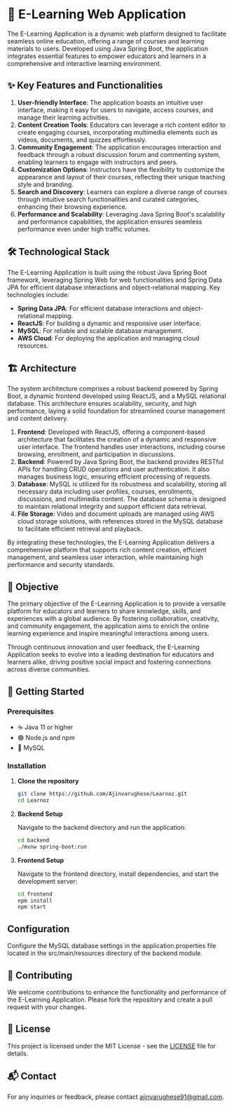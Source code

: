 # 📖 E-Learning Web Application

The E-Learning Application is a dynamic web platform designed to facilitate seamless online education, offering a range of courses and learning materials to users. Developed using Java Spring Boot, the application integrates essential features to empower educators and learners in a comprehensive and interactive learning environment.

## ✨ Key Features and Functionalities

1. **User-friendly Interface**: The application boasts an intuitive user interface, making it easy for users to navigate, access courses, and manage their learning activities.
2. **Content Creation Tools**: Educators can leverage a rich content editor to create engaging courses, incorporating multimedia elements such as videos, documents, and quizzes effortlessly.
3. **Community Engagement**: The application encourages interaction and feedback through a robust discussion forum and commenting system, enabling learners to engage with instructors and peers.
4. **Customization Options**: Instructors have the flexibility to customize the appearance and layout of their courses, reflecting their unique teaching style and branding.
5. **Search and Discovery**: Learners can explore a diverse range of courses through intuitive search functionalities and curated categories, enhancing their browsing experience.
6. **Performance and Scalability**: Leveraging Java Spring Boot's scalability and performance capabilities, the application ensures seamless performance even under high traffic volumes.

## 🛠️ Technological Stack

The E-Learning Application is built using the robust Java Spring Boot framework, leveraging Spring Web for web functionalities and Spring Data JPA for efficient database interactions and object-relational mapping. Key technologies include:

- **Spring Data JPA**: For efficient database interactions and object-relational mapping.
- **ReactJS**: For building a dynamic and responsive user interface.
- **MySQL**: For reliable and scalable database management.
- **AWS Cloud**: For deploying the application and managing cloud resources.

## 🏗️ Architecture

The system architecture comprises a robust backend powered by Spring Boot, a dynamic frontend developed using ReactJS, and a MySQL relational database. This architecture ensures scalability, security, and high performance, laying a solid foundation for streamlined course management and content delivery.

1. **Frontend**: Developed with ReactJS, offering a component-based architecture that facilitates the creation of a dynamic and responsive user interface. The frontend handles user interactions, including course browsing, enrollment, and participation in discussions.
2. **Backend**: Powered by Java Spring Boot, the backend provides RESTful APIs for handling CRUD operations and user authentication. It also manages business logic, ensuring efficient processing of requests.
3. **Database**: MySQL is utilized for its robustness and scalability, storing all necessary data including user profiles, courses, enrollments, discussions, and multimedia content. The database schema is designed to maintain relational integrity and support efficient data retrieval.
4. **File Storage**:  Video and document uploads are managed using AWS cloud storage solutions, with references stored in the MySQL database to facilitate efficient retrieval and playback.

By integrating these technologies, the E-Learning Application delivers a comprehensive platform that supports rich content creation, efficient management, and seamless user interaction, while maintaining high performance and security standards.

## 🎯 Objective

The primary objective of the E-Learning Application is to provide a versatile platform for educators and learners to share knowledge, skills, and experiences with a global audience. By fostering collaboration, creativity, and community engagement, the application aims to enrich the online learning experience and inspire meaningful interactions among users.

Through continuous innovation and user feedback, the E-Learning Application seeks to evolve into a leading destination for educators and learners alike, driving positive social impact and fostering connections across diverse communities.

## 🚀 Getting Started

### Prerequisites

- ☕ Java 11 or higher
- 🟢 Node.js and npm
- 🐬 MySQL

### Installation

1. **Clone the repository**
   ```bash
   git clone https://github.com/Ajinvarughese/Learnoz.git
   cd Learnoz

2. **Backend Setup**

    Navigate to the backend directory and run the application:
    ```bash
    cd backend
    ./mvnw spring-boot:run
3. **Frontend Setup**

    Navigate to the frontend directory, install dependencies, and start the development server:
    ```bash
    cd frontend
    npm install
    npm start
    
## Configuration
Configure the MySQL database settings in the application.properties file located in the src/main/resources directory of the backend module.

## 🤝 Contributing
We welcome contributions to enhance the functionality and performance of the E-Learning Application. Please fork the repository and create a pull request with your changes.

## 📄 License
This project is licensed under the MIT License - see the [LICENSE](https://github.com/Ajinvarughese/e-learning/blob/main/LICENSE) file for details.

## 📬 Contact
For any inquiries or feedback, please contact ajinvarughese91@gmail.com.
